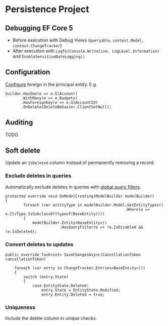 ﻿# Persistence Project

## Debugging EF Core 5

* Before execution with Debug Views (`queryable`, `context.Model`, `context.ChangeTracker`) 
* After execution with `LogTo(Console.Writeline, LogLevel.Information)` and `EnableSensitiveDateLogging()`  

## Configuration


[Configure]((https://docs.microsoft.com/en-us/ef/core/modeling/relationships?tabs=fluent-api%2Cfluent-api-simple-key%2Csimple-key#manual-configuration)) foreign in the principal entity. E.g. 

    builder.HasOne(e => e.GlAccount)
           .WithMany(e => e.Budgets)
           .HasForeignKey(e => e.GlAccountId)
           .OnDelete(DeleteBehavior.ClientSetNull);

## Auditing

TODO 

## Soft delete 

Update an `IsDeleted` column instead of permanently removing a record.  

### Exclude deletes in queries

Automatically exclude deletes in queries with [global query filters](https://docs.microsoft.com/en-us/ef/core/querying/filters). 

    protected override void OnModelCreating(ModelBuilder modelBuilder)
    {
            foreach (var entityType in modelBuilder.Model.GetEntityTypes()
                                                         .Where(e => e.ClrType.IsSubclassOf(typeof(BaseEntity))))
            {
                modelBuilder.Entity<BaseEntity>()
                            .HasQueryFilter(e => !e.IsDisabled && !e.IsDeleted);


### Convert deletes to updates

    public override Task<int> SaveChangesAsync(CancellationToken cancellationToken)

        foreach (var entry in ChangeTracker.Entries<BaseEntity>())
        {
            switch (entry.State)
            {
                case EntityState.Deleted:  
                    entry.State = EntityState.Modified;
                    entry.Entity.Deleted = true;

### Uniqueness

Include the delete column in unique checks.
